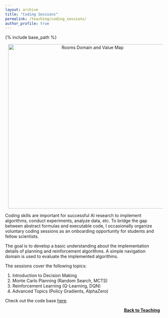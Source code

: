 ```yaml
---
layout: archive
title: "Coding Sessions"
permalink: /teaching/coding_sessions/
author_profile: true
---
```


{% include base_path %}
<p style="text-align:center;">
<img src="https://thomyphan.github.io/images/teaching/rooms_domain.png" title="Navigation with Value Map" style="width:400pt;padding-left:10px;"  alt="Rooms Domain and Value Map"/>
</p>

Coding skills are important for successful AI research to implement algorithms, conduct experiments, analyze data, etc. To bridge the gap between abstract formulas and executable code, I occasionally organize voluntary coding sessions as an onboarding opportunity for students and fellow scientists.

The goal is to develop a basic understanding about the implementation details of planning and reinforcement algorithms. A simple navigation domain is used to evaluate the implemented algorithms.

The sessions cover the following topics:

1. Introduction to Decision Making
2. Monte Carlo Planning (Random Search, MCTS)
3. Reinforcement Learning (Q-Learning, DQN)
4. Advanced Topics (Policy Gradients, AlphaZero)

Check out the code base [here](https://github.com/thomyphan/darts-coding).

<div style="float: right;">
    <a href="https://thomyphan.github.io/teaching/"><strong>Back to Teaching</strong></a>
</div>